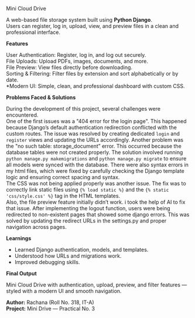 Mini Cloud Drive

A web-based file storage system built using **Python Django**.  
Users can register, log in, upload, view, and preview files in a clean and professional interface.

**Features**

User Authentication: Register, log in, and log out securely.  
File Uploads: Upload PDFs, images, documents, and more.  
File Preview: View files directly before downloading.  
Sorting & Filtering: Filter files by extension and sort alphabetically or by date.  
*Modern UI: Simple, clean, and professional dashboard with custom CSS.  

**Problems Faced & Solutions**

During the development of this project, several challenges were encountered.  
One of the first issues was a "404 error for the login page". 
This happened because Django’s default authentication redirection conflicted with the custom routes.
The issue was resolved by creating dedicated `login` and `register` views and updating the URLs accordingly.
Another problem was the "no such table: storage_document” error. This occurred because the database tables were not created properly.
The solution involved running `python manage.py makemigrations` and `python manage.py migrate` to ensure all models were synced with the database.
There were also syntax errors in my html files, which were fixed by carefully checking the Django template logic and ensuring correct spacing and syntax.  
The CSS was not being applied properly was another issue. The fix was to correctly link static files using `{% load static %}` and the `{% static 'css/style.css' %}` tag in the HTML templates.  
Also, the file preview feature initially didn’t work. i took the help of AI to fix that issue.
After implementing the logout function, users were being redirected to non-existent pages that showed some django errors.
This was solved by updating the redirect URLs in the settings.py and proper navigation across pages.

**Learnings**

- Learned Django authentication, models, and templates.  
- Understood how URLs and migrations work.  
- Improved debugging skills.  

**Final Output**

Mini Cloud Drive with authentication, upload, preview, and filter features — styled with a modern UI and smooth navigation.


**Author:** Rachana (Roll No. 318, IT-A)  
**Project:** Mini Drive — Practical No. 3  
